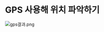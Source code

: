 # GPS 사용해 위치 파악하기
![gps결과.png](https://s3-us-west-2.amazonaws.com/secure.notion-static.com/bc25ff95-8979-4795-bd6f-ed46e402a584/gps결과.png)
